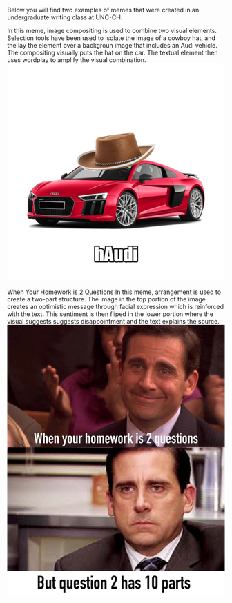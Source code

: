 Below you will find two examples of memes that were created in an undergraduate writing class at UNC-CH.

In this meme, image compositing is used to combine two visual elements. Selection tools have been used to isolate the image of a cowboy hat, and the lay the element over a backgroun image that includes an Audi vehicle. The compositing visually puts the hat on the car. The textual element then uses wordplay to amplify the visual combination.
![hAudi](images/hAudimeme.jpg)


When Your Homework is 2 Questions 
In this meme, arrangement is used to create a two-part structure. The image in the top portion of the image creates an optimistic message through facial expression which is reinforced with the text. This sentiment is then fliped in the lower portion where the visual suggests suggests disappointment and the text explains the source. 
![twopartmeme](images/twopartmeme.png)
